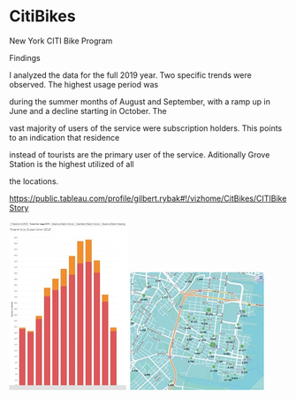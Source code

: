 # CitiBikes
New York CITI Bike Program


Findings

I analyzed the data for the full 2019 year.  Two specific trends were observed.  The highest usage period was 

during the summer months of August and September, with a ramp up in June and a decline starting in October.  The 

vast majority of users of the service were subscription holders. This points to an indication that residence 

instead of tourists are the primary user of the service. Aditionally Grove Station is the highest utilized of all 

the locations. 

https://public.tableau.com/profile/gilbert.rybak#!/vizhome/CitBikes/CITIBikeStory



![Alt text](https://github.com/grybk1/CitiBikes/blob/master/Capture1_small.jpg "Usage Graph 2019") 
![Alt text](https://github.com/grybk1/CitiBikes/blob/master/Capture2_small.JPG  "Station Utilization 2019") 
